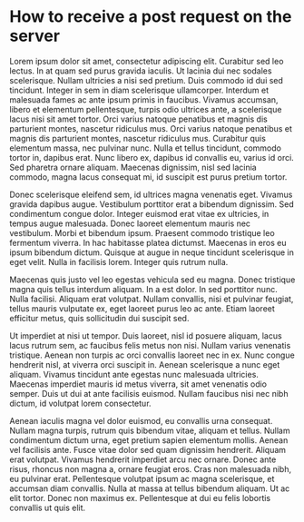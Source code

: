 # How to receive a post request on the server

Lorem ipsum dolor sit amet, consectetur adipiscing elit. Curabitur sed leo lectus. In at quam sed purus gravida iaculis. Ut lacinia dui nec sodales scelerisque. Nullam ultricies a nisi sed pretium. Duis commodo id dui sed tincidunt. Integer in sem in diam scelerisque ullamcorper. Interdum et malesuada fames ac ante ipsum primis in faucibus. Vivamus accumsan, libero et elementum pellentesque, turpis odio ultrices ante, a scelerisque lacus nisi sit amet tortor. Orci varius natoque penatibus et magnis dis parturient montes, nascetur ridiculus mus. Orci varius natoque penatibus et magnis dis parturient montes, nascetur ridiculus mus. Curabitur quis elementum massa, nec pulvinar nunc. Nulla et tellus tincidunt, commodo tortor in, dapibus erat. Nunc libero ex, dapibus id convallis eu, varius id orci. Sed pharetra ornare aliquam. Maecenas dignissim, nisl sed lacinia commodo, magna lacus consequat mi, id suscipit est purus pretium tortor.

Donec scelerisque eleifend sem, id ultrices magna venenatis eget. Vivamus gravida dapibus augue. Vestibulum porttitor erat a bibendum dignissim. Sed condimentum congue dolor. Integer euismod erat vitae ex ultricies, in tempus augue malesuada. Donec laoreet elementum mauris nec vestibulum. Morbi et bibendum ipsum. Praesent commodo tristique leo fermentum viverra. In hac habitasse platea dictumst. Maecenas in eros eu ipsum bibendum dictum. Quisque at augue in neque tincidunt scelerisque in eget velit. Nulla in facilisis lorem. Integer quis rutrum nulla.

Maecenas quis justo vel leo egestas vehicula sed eu magna. Donec tristique magna quis tellus interdum aliquam. In a est dolor. In sed porttitor nunc. Nulla facilisi. Aliquam erat volutpat. Nullam convallis, nisi et pulvinar feugiat, tellus mauris vulputate ex, eget laoreet purus leo ac ante. Etiam laoreet efficitur metus, quis sollicitudin dui suscipit sed.

Ut imperdiet at nisi ut tempor. Duis laoreet, nisl id posuere aliquam, lacus lacus rutrum sem, ac faucibus felis metus non nisi. Nullam varius venenatis tristique. Aenean non turpis ac orci convallis laoreet nec in ex. Nunc congue hendrerit nisl, at viverra orci suscipit in. Aenean scelerisque a nunc eget aliquam. Vivamus tincidunt ante egestas nunc malesuada ultricies. Maecenas imperdiet mauris id metus viverra, sit amet venenatis odio semper. Duis ut dui at ante facilisis euismod. Nullam faucibus nisi nec nibh dictum, id volutpat lorem consectetur.

Aenean iaculis magna vel dolor euismod, eu convallis urna consequat. Nullam magna turpis, rutrum quis bibendum vitae, aliquam et tellus. Nullam condimentum dictum urna, eget pretium sapien elementum mollis. Aenean vel facilisis ante. Fusce vitae dolor sed quam dignissim hendrerit. Aliquam erat volutpat. Vivamus hendrerit imperdiet arcu nec ornare. Donec ante risus, rhoncus non magna a, ornare feugiat eros. Cras non malesuada nibh, eu pulvinar erat. Pellentesque volutpat ipsum ac magna scelerisque, et accumsan diam convallis. Nulla at massa at tellus bibendum aliquam. Ut ac elit tortor. Donec non maximus ex. Pellentesque at dui eu felis lobortis convallis ut quis elit.